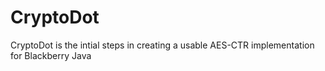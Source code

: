CryptoDot
=========

CryptoDot is the intial steps in creating a usable AES-CTR implementation for Blackberry Java
